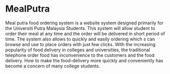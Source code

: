 # MealPutra
Meal putra food ordering system is a website system designed primarily for the Universiti Putra Malaysia Students. 
This system will allow student to order their meal at any time and the order will be delivered in short period of time. 
The system also allows to quickly and easily ordering which s can browse and use to place orders with just few clicks.
With the increasing popularity of food delivery in colleges and universities, the traditional telephone order food has inconvenience to the customers and the food delivery.
How to make the food-delivery more quickly and conveniently has become a concern of many college students.

